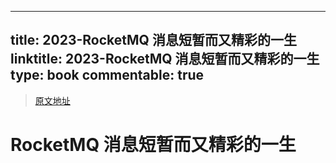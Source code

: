 
---
title: 2023-RocketMQ 消息短暂而又精彩的一生
linktitle: 2023-RocketMQ 消息短暂而又精彩的一生
type: book
commentable: true
---

> [原文地址](https://juejin.cn/post/7186880907582636069)

# RocketMQ 消息短暂而又精彩的一生

    